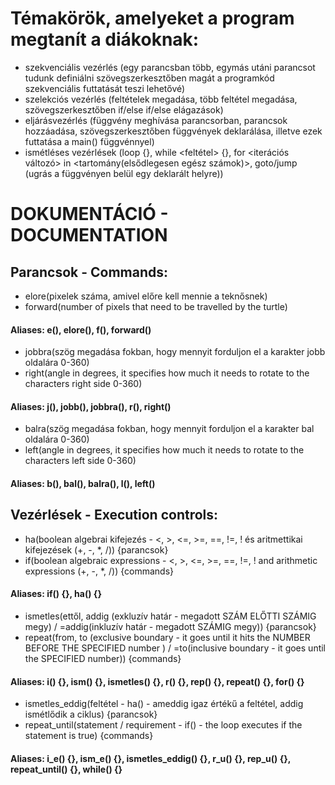 # Témakörök, amelyeket a program megtanít a diákoknak:

- szekvenciális vezérlés (egy parancsban több, egymás utáni parancsot tudunk definiálni szövegszerkesztőben magát a programkód szekvenciális futtatását teszi lehetővé)
- szelekciós vezérlés (feltételek megadása, több feltétel megadása, szövegszerkesztőben if/else if/else elágazások)
- eljárásvezérlés (függvény meghívása parancsorban, parancsok hozzáadása, szövegszerkesztőben függvények deklarálása, illetve ezek futtatása a main() függvénnyel)
- ismétléses vezérlések (loop {}, while <feltétel> {}, for <iterációs változó> in <tartomány(elsődlegesen egész számok)>, goto/jump (ugrás a függvényen belül egy deklarált helyre))

# DOKUMENTÁCIÓ - DOCUMENTATION

## Parancsok - Commands:

- elore(pixelek száma, amivel előre kell mennie a teknősnek)
- forward(number of pixels that need to be travelled by the turtle)
#### Aliases: e(), elore(), f(), forward()

- jobbra(szög megadása fokban, hogy mennyit forduljon el a karakter jobb oldalára 0-360)
- right(angle in degrees, it specifies how much it needs to rotate to the characters right side 0-360)
#### Aliases: j(), jobb(), jobbra(), r(), right()


- balra(szög megadása fokban, hogy mennyit forduljon el a karakter bal oldalára 0-360)
- left(angle in degrees, it specifies how much it needs to rotate to the characters left side 0-360)
#### Aliases: b(), bal(), balra(), l(), left()

## Vezérlések - Execution controls:

- ha(boolean algebrai kifejezés - <, >, <=, >=, ==, !=, ! és aritmettikai kifejezések (+, -, *, /)) {parancsok}
- if(boolean algebraic expressions - <, >, <=, >=, ==, !=, ! and arithmetic expressions (+, -, *, /)) {commands}
#### Aliases: if() {}, ha() {}

- ismetles(ettől, addig (exkluzív határ - megadott SZÁM ELŐTTI SZÁMIG megy) / =addig(inkluzív határ - megadott SZÁMIG megy)) {parancsok}
- repeat(from, to (exclusive boundary - it goes until it hits the NUMBER BEFORE THE SPECIFIED number ) / =to(inclusive boundary - it goes until the SPECIFIED number)) {commands}
#### Aliases: i() {}, ism() {}, ismetles() {}, r() {}, rep() {}, repeat() {}, for() {}

- ismetles_eddig(feltétel - ha() - ameddig igaz értékű a feltétel, addig ismétlődik a ciklus) {parancsok}
- repeat_until(statement / requirement - if() - the loop executes if the statement is true) {commands}
#### Aliases: i_e() {}, ism_e() {}, ismetles_eddig() {}, r_u() {}, rep_u() {}, repeat_until() {}, while() {}
